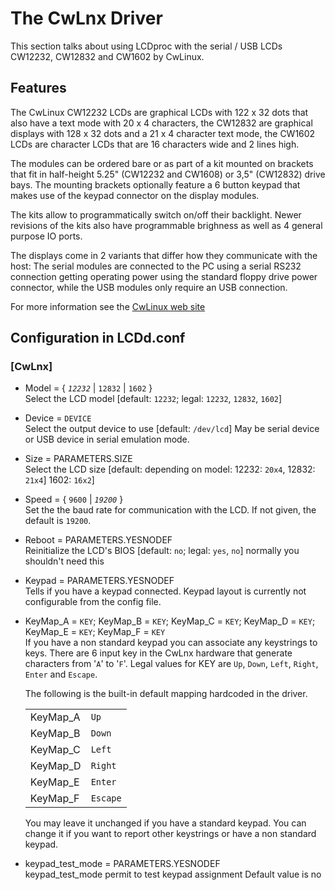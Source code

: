 # The CwLnx Driver

This section talks about using LCDproc with the serial / USB LCDs
CW12232, CW12832 and CW1602 by CwLinux.

## Features

The CwLinux CW12232 LCDs are graphical LCDs with 122 x 32 dots that also
have a text mode with 20 x 4 characters, the CW12832 are graphical
displays with 128 x 32 dots and a 21 x 4 character text mode, the CW1602
LCDs are character LCDs that are 16 characters wide and 2 lines high.

The modules can be ordered bare or as part of a kit mounted on brackets
that fit in half-height 5.25" (CW12232 and CW1608) or 3,5" (CW12832)
drive bays. The mounting brackets optionally feature a 6 button keypad
that makes use of the keypad connector on the display modules.

The kits allow to programmatically switch on/off their backlight. Newer
revisions of the kits also have programmable brighness as well as 4
general purpose IO ports.

The displays come in 2 variants that differ how they communicate with
the host: The serial modules are connected to the PC using a serial
RS232 connection getting operating power using the standard floppy drive
power connector, while the USB modules only require an USB connection.

For more information see the [CwLinux web site](http://www.cwlinux.com)

## Configuration in LCDd.conf

### \[CwLnx\]

  - Model = { *`12232`* | `12832` | `1602` }  
    Select the LCD model \[default: `12232`; legal: `12232`, `12832`,
    `1602`\]

  - Device = `DEVICE`  
    Select the output device to use \[default: `/dev/lcd`\] May be
    serial device or USB device in serial emulation mode.

  - Size = PARAMETERS.SIZE  
    Select the LCD size \[default: depending on model: 12232: `20x4`,
    12832: `21x4`\] 1602: `16x2`\]

  - Speed = { `9600` | *`19200`* }  
    Set the the baud rate for communication with the LCD. If not given,
    the default is `19200`.

  - Reboot = PARAMETERS.YESNODEF  
    Reinitialize the LCD's BIOS \[default: `no`; legal: `yes`, `no`\]
    normally you shouldn't need this

  - Keypad = PARAMETERS.YESNODEF  
    Tells if you have a keypad connected. Keypad layout is currently not
    configurable from the config file.

  - KeyMap\_A = `KEY`; KeyMap\_B = `KEY`; KeyMap\_C = `KEY`; KeyMap\_D =
    `KEY`; KeyMap\_E = `KEY`; KeyMap\_F = `KEY`  
    If you have a non standard keypad you can associate any keystrings
    to keys. There are 6 input key in the CwLnx hardware that generate
    characters from '`A`' to '`F`'. Legal values for KEY are `Up`,
    `Down`, `Left`, `Right`, `Enter` and `Escape`.
    
    The following is the built-in default mapping hardcoded in the
    driver.
    
    |           |          |
    | --------- | -------- |
    | KeyMap\_A | `Up`     |
    | KeyMap\_B | `Down`   |
    | KeyMap\_C | `Left`   |
    | KeyMap\_D | `Right`  |
    | KeyMap\_E | `Enter`  |
    | KeyMap\_F | `Escape` |
    

    You may leave it unchanged if you have a standard keypad. You can
    change it if you want to report other keystrings or have a non
    standard keypad.

  - keypad\_test\_mode = PARAMETERS.YESNODEF  
    keypad\_test\_mode permit to test keypad assignment Default value is
    no
